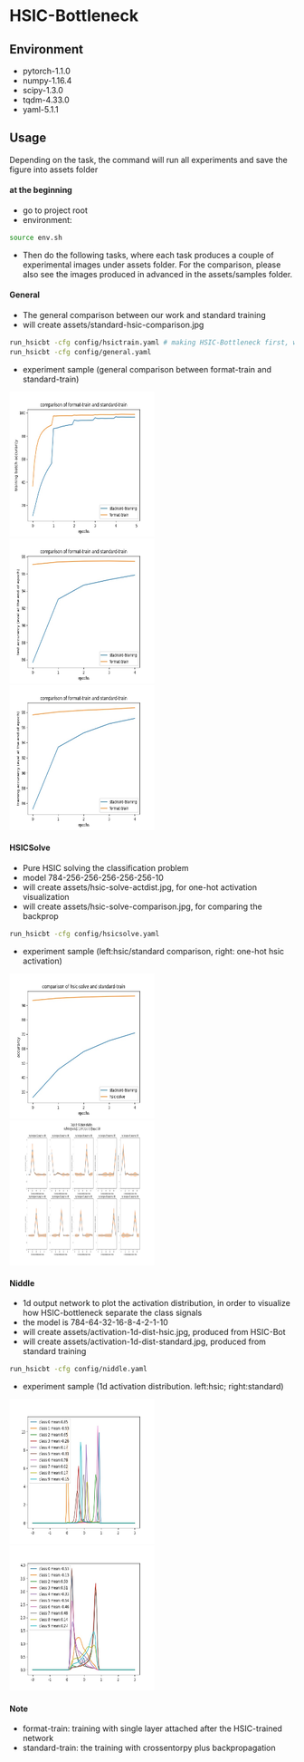 # HSIC-Bottleneck


## Environment
- pytorch-1.1.0
- numpy-1.16.4
- scipy-1.3.0
- tqdm-4.33.0
- yaml-5.1.1

## Usage
Depending on the task, the command will run all experiments and save the figure into assets folder

#### at the beginning
- go to project root
- environment:
```sh
source env.sh
```
- Then do the following tasks, where each task produces a couple of experimental images under assets folder. For the comparison, please also see the images produced in advanced in the assets/samples folder.

#### General
- The general comparison between our work and standard training
- will create assets/standard-hsic-comparison.jpg
```sh
run_hsicbt -cfg config/hsictrain.yaml # making HSIC-Bottleneck first, which will be loaded in general
run_hsicbt -cfg config/general.yaml
```
- experiment sample (general comparison between format-train and standard-train)
<img src="./assets/samples/standard-hsic-comparison.jpg"  width="256" height="256">
<img src="./assets/samples/standard-hsic-comparison-epoch-test-acc.jpg"  width="256" height="256">
<img src="./assets/samples/standard-hsic-comparison-epoch-train-acc.jpg"  width="256" height="256">

#### HSICSolve
- Pure HSIC solving the classification problem
- model 784-256-256-256-256-256-10
- will create assets/hsic-solve-actdist.jpg, for one-hot activation visualization
- will create assets/hsic-solve-comparison.jpg, for comparing the backprop
```sh
run_hsicbt -cfg config/hsicsolve.yaml
```
- experiment sample (left:hsic/standard comparison, right: one-hot hsic activation)
<img src="./assets/samples/hsic-solve-comparison.jpg"  width="256" height="256">
<img src="./assets/samples/hsic-solve-actdist.jpg"  width="256" height="256">

#### Niddle
- 1d output network to plot the activation distribution, in order to visualize how HSIC-bottleneck separate the class signals
- the model is 784-64-32-16-8-4-2-1-10
- will create assets/activation-1d-dist-hsic.jpg, produced from HSIC-Bot
- will create assets/activation-1d-dist-standard.jpg, produced from standard training
```sh
run_hsicbt -cfg config/niddle.yaml
```
- experiment sample (1d activation distribution. left:hsic; right:standard)
<img src="./assets/samples/activation-1d-dist-hsic.jpg"  width="256" height="256">
<img src="./assets/samples/activation-1d-dist-standard.jpg"  width="256" height="256">

#### Note
- format-train: training with single layer attached after the HSIC-trained network
- standard-train: the training with crossentorpy plus backpropagation